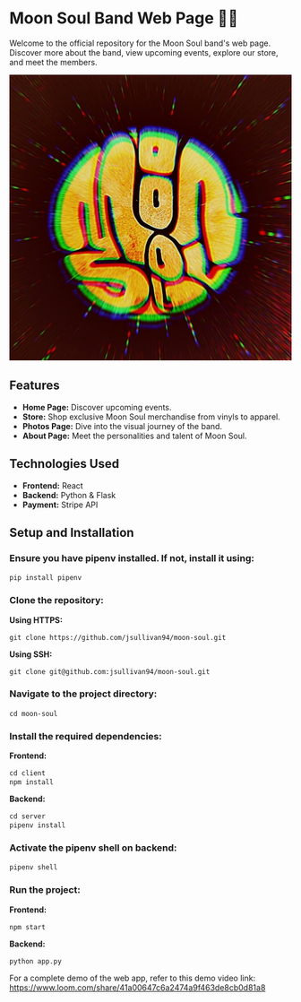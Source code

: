 # Moon Soul Band Web Page 🌙🎵
Welcome to the official repository for the Moon Soul band's web page. Discover more about the band, view upcoming events, explore our store, and meet the members.

![Moon Soul Logo](client/public/pictures/RNI-Films-IMG-4CCAFE9E-3F30-4DFD-8C71-3D55E9D8410B.jpeg)

## Features
- **Home Page:** Discover upcoming events.
- **Store:** Shop exclusive Moon Soul merchandise from vinyls to apparel.
- **Photos Page:** Dive into the visual journey of the band.
- **About Page:** Meet the personalities and talent of Moon Soul.

## Technologies Used
- **Frontend:** React
- **Backend:** Python & Flask
- **Payment:** Stripe API

## Setup and Installation
### Ensure you have pipenv installed. If not, install it using:
```
pip install pipenv
```
### Clone the repository:
**Using HTTPS:** 
```
git clone https://github.com/jsullivan94/moon-soul.git
```
**Using SSH:**
``` 
git clone git@github.com:jsullivan94/moon-soul.git
```
### Navigate to the project directory:
```
cd moon-soul
```
### Install the required dependencies:
**Frontend:**
```
cd client
npm install
```
**Backend:**
```
cd server
pipenv install
```
### Activate the pipenv shell on backend:
```
pipenv shell
```
### Run the project:
**Frontend:**
```
npm start
```
**Backend:**
```
python app.py
```
For a complete demo of the web app, refer to this demo video link: https://www.loom.com/share/41a00647c6a2474a9f463de8cb0d81a8

